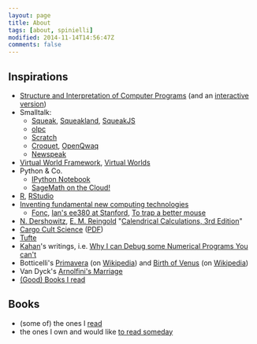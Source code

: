```yaml
---
layout: page
title: About
tags: [about, spinielli]
modified: 2014-11-14T14:56:47Z 
comments: false
---
```


## Inspirations ##

* [Structure and Interpretation of Computer Programs][sicp] (and an [interactive version][isicp])
* Smalltalk:
   - [Squeak][squeak], [Squeakland][squeakland], [SqueakJS][squeakjs]
   - [olpc][olpc]
   - [Scratch][scratch]
   - [Croquet][croquet], [OpenQwaq][openqwaq]
   - [Newspeak][newspeak]
* [Virtual World Framework][vwf], [Virtual Worlds][vw]
* Python & Co.
   - [IPython Notebook][ipython]
   - [SageMath on the Cloud!][sagemathcloud]
* [R][r], [RStudio][rstudio]
* [Inventing fundamental new computing technologies][ifnct]
   - [Fonc][fonc], [Ian's ee380 at Stanford][ian_ee380], [To trap a better mouse][trap]
* [N. Dershowitz](http://www.math.tau.ac.il/~nachumd/), [E. M. Reingold](http://emr.cs.iit.edu/~reingold/) "[Calendrical Calculations, 3rd Edition][calcal]"
* [Cargo Cult Science][cargocult] ([PDF](http://calteches.library.caltech.edu/51/02/CargoCult.pdf)) 
* [Tufte][tufte]
* [Kahan][kahan]'s writings, i.e. [Why I can Debug some Numerical Programs You can't][debugnum]
* Botticelli's [Primavera][primavera] (on [Wikipedia][prim_wp]) and [Birth of Venus][venus] (on [Wikipedia][venus_wp])
* Van Dyck's [Arnolfini's Marriage][arnolfini]
* [(Good) Books I read][goodbooks]


## Books ##
* (some of) the ones I [read](http://www.goodreads.com/review/list/2866523-enrico?shelf=read)
* the ones I own and would like [to read someday](http://www.goodreads.com/review/list/2866523-enrico?shelf=to-read)

[r]: http://www.r-project.org/ "R language for Statistical Computing"
[rstudio]: http://www.rstudio.com/ "RStudio"
[sicp]: http://mitpress.mit.edu/sicp/full-text/book/book.html "Structure and Interpretation of Computer Programs"
[isicp]: http://xuanji.appspot.com/isicp/index.html "Interactive SICP"
[squeak]: http://www.squeak.org/ "Squeak"
[squeakland]: http://www.squeakland.org/ "Squeakland"
[squeakjs]: http://bertfreudenberg.github.io/SqueakJS/ "SqueakJS"
[ipython]: http://ipython.org/notebook.html "IPython"
[sagemathcloud]: https://cloud.sagemath.com "SageMath Cloud"
[olpc]: http://laptop.org/ "One Laptop Per Child"
[scratch]: http://scratch.mit.edu/ "Scratch"
[croquet]: http://www.opencroquet.org/ "Croquet"
[openqwaq]: https://code.google.com/p/openqwaq/ "OpenQwaq"
[newspeak]: http://newspeaklanguage.org/ "Newspeak"
[ifnct]: http://vpri.org/html/work/ifnct.htm "Inventing fundamental new computing technologies"
[fonc]: http://vpri.org/fonc_wiki/index.php?title=Main_Page "Fundamental New Computing Technologies"
[ian_ee380]: http://www.stanford.edu/class/ee380/Abstracts/070214.html "Ian at Stanford EE Computer Systems Colloquium"
[trap]: https://www.youtube.com/watch?v=EGeN2IC7N0Q "To trap a better mouse"
[calcal]: http://www.cambridge.org/uk/catalogue/catalogue.asp?isbn=9780521702386 "Calendrical Calculations"
[cargocult]: http://en.wikipedia.org/wiki/Cargo_cult_science "Cargo Cult Science"
[tufte]: http://www.edwardtufte.com/tufte/ "Tufte"
[kahan]: http://www.cs.berkeley.edu/~wkahan/ "Kahan"
[debugnum]: http://www.cs.berkeley.edu/~wkahan/Stnfrd50.pdf "Why I can Debug some Numerical Programs You can't"
[primavera]: http://notrombone.files.wordpress.com/2007/06/botticelli-primavera.jpg "Botticelli's Primavera"
[prim_wp]: http://en.wikipedia.org/wiki/Primavera_%28Botticelli%29 "Primavera"
[venus]: http://notrombone.files.wordpress.com/2007/06/botticelli_birth_venus.jpg "Botticelli's Birth of Venus"
[venus_wp]: http://en.wikipedia.org/wiki/The_Birth_of_Venus_%28Botticelli%29 "Birth of Venus"
[arnolfini]: http://en.wikipedia.org/wiki/Arnolfini_Portrait "Van Dyck's Arnolfini's Marriage"
[goodbooks]: https://sites.google.com/site/enricospinielli/booksworthreading "(good) Books I read"
[vwf]: https://virtual.wf/ "Virtual World Framework"
[vw]: https://sandbox.adlnet.gov/904/adl/sandbox/ "Virtual Worlds"